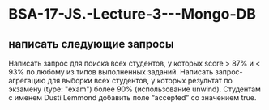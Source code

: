 # BSA-17-JS.-Lecture-3---Mongo-DB

## написать следующие запросы
Написать запрос для поиска всех студентов, у которых score > 87% и < 93% по любому из типов выполненных заданий.
Написать запрос-агрегацию для выборки всех студентов, у которых результат по экзамену (type: "exam") более 90% (использование unwind).
Студентам с именем Dusti Lemmond добавить поле “accepted” со значением true.